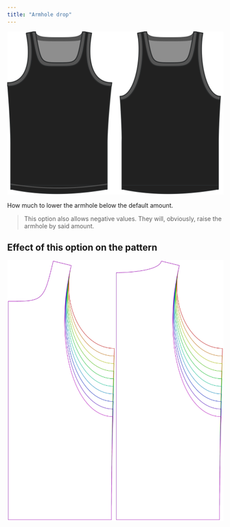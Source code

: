 ```yaml
---
title: "Armhole drop"
---
```


![The armhole drop option on Aaron](./armholedrop.svg)

How much to lower the armhole below the default amount.

> This option also allows negative values. They will, obviously, raise the armhole by said amount.

## Effect of this option on the pattern

![This image shows the effect of this option by superimposing several variants that have a different value for this option](aaron_armholedrop_sample.svg "Effect of this option on the pattern")
